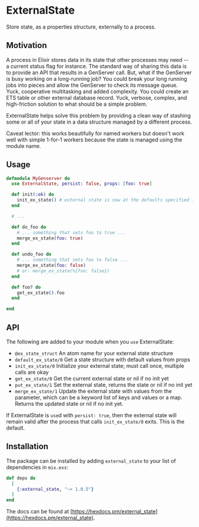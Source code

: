 # ExternalState

Store state, as a properties structure, externally to a process.

## Motivation

A process in Elixir stores data in its state that other processes may need -- a
current status flag for instance. The standard way of sharing this data is to
provide an API that results in a GenServer call. But, what if the GenServer
is busy working on a long-running job? You could break your long running jobs
into pieces and allow the GenServer to check its message queue. Yuck,
cooperative multitasking and added complexity. You could create an ETS table or
other external database record. Yuck, verbose, complex, and high-friction solution
to what should be a simple problem.

ExternalState helps solve this problem by providing a clean way of stashing
some or all of your state in a data structure managed by a different process.

Caveat lector: this works beautifully for named workers but doesn't work well
with simple 1-for-1 workers because the state is managed using the module name.

## Usage
```elixir
defmodule MyGenserver do
  use ExternalState, persist: false, props: [foo: true]

  def init(:ok) do
    init_ex_state() # external state is now at the defaults specified in use
  end

  # ...

  def do_foo do
    # ... something that sets foo to true ...
    merge_ex_state(foo: true)
  end

  def undo_foo do
    # ... something that sets foo to false ...
    merge_ex_state(foo: false)
    # or: merge_ex_state(%{foo: false})
  end

  def foo? do
    get_ex_state().foo
  end

end
```

## API
The following are added to your module when you `use` ExternalState:

- `@ex_state_struct` An atom name for your external state structure
- `default_ex_state/0` Get a state structure with default values from props
- `init_ex_state/0` Initialize your external state; must call once, multiple calls are okay
- `get_ex_state/0` Get the current external state or nil if no init yet
- `put_ex_state/1` Set the external state, returns the state or nil if no init yet
- `merge_ex_state/1` Update the external state with values from the
  parameter, which can be a keyword list of keys and values or a map. Returns
  the updated state or nil if no init yet.

If ExternalState is `use`d with `persist: true`, then the external state will
remain valid after the process that calls `init_ex_state/0` exits. This
is the default.

## Installation

The package can be installed by adding `external_state` to your list of
dependencies in `mix.exs`:

```elixir
def deps do
  [
    {:external_state, "~> 1.0.5"}
  ]
end
```

The docs can be found at [https://hexdocs.pm/external_state](https://hexdocs.pm/external_state).
